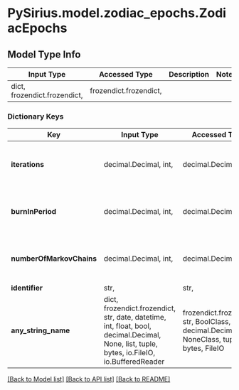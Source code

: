 # PySirius.model.zodiac_epochs.ZodiacEpochs

## Model Type Info
Input Type | Accessed Type | Description | Notes
------------ | ------------- | ------------- | -------------
dict, frozendict.frozendict,  | frozendict.frozendict,  |  | 

### Dictionary Keys
Key | Input Type | Accessed Type | Description | Notes
------------ | ------------- | ------------- | ------------- | -------------
**iterations** | decimal.Decimal, int,  | decimal.Decimal,  |  | [optional] value must be a 32 bit integer
**burnInPeriod** | decimal.Decimal, int,  | decimal.Decimal,  |  | [optional] value must be a 32 bit integer
**numberOfMarkovChains** | decimal.Decimal, int,  | decimal.Decimal,  |  | [optional] value must be a 32 bit integer
**identifier** | str,  | str,  |  | [optional] 
**any_string_name** | dict, frozendict.frozendict, str, date, datetime, int, float, bool, decimal.Decimal, None, list, tuple, bytes, io.FileIO, io.BufferedReader | frozendict.frozendict, str, BoolClass, decimal.Decimal, NoneClass, tuple, bytes, FileIO | any string name can be used but the value must be the correct type | [optional]

[[Back to Model list]](../../README.md#documentation-for-models) [[Back to API list]](../../README.md#documentation-for-api-endpoints) [[Back to README]](../../README.md)

